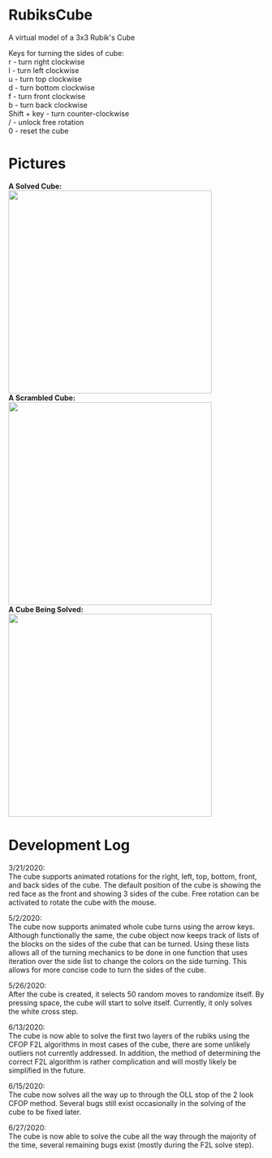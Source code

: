 # RubiksCube
A virtual model of a 3x3 Rubik's Cube

Keys for turning the sides of cube:  
r - turn right clockwise  
l - turn left clockwise  
u - turn top clockwise  
d - turn bottom clockwise  
f - turn front clockwise  
b - turn back clockwise  
Shift + key - turn counter-clockwise  
/ - unlock free rotation  
0 - reset the cube

# Pictures  
**A Solved Cube:**   
<img src = "https://user-images.githubusercontent.com/42256437/85937699-ff027380-b8ba-11ea-9c44-05ff957eaee9.PNG" height="400"/>  
**A Scrambled Cube:**  
<img src = "https://user-images.githubusercontent.com/42256437/85937697-fd38b000-b8ba-11ea-923c-c6710c48e8e2.PNG" height="400"/>  
**A Cube Being Solved:**  
<img src = "https://user-images.githubusercontent.com/42256437/85937700-00cc3700-b8bb-11ea-8183-032b9250091b.PNG" height="400"/>

# Development Log
3/21/2020:   
The cube supports animated rotations for the right, left, top, bottom, front, and back sides of the cube. The default position of the cube is showing the red face as the front and showing 3 sides of the cube. Free rotation can be activated to rotate the cube with the mouse. 

5/2/2020:  
The cube now supports animated whole cube turns using the arrow keys. Although functionally the same, the cube object now keeps track of lists of the blocks on the sides of the cube that can be turned. Using these lists allows all of the turning mechanics to be done in one function that uses iteration over the side list to change the colors on the side turning. This allows for more concise code to turn the sides of the cube. 

5/26/2020:  
After the cube is created, it selects 50 random moves to randomize itself. By pressing space, the cube will start to solve itself. Currently, it only solves the white cross step. 

6/13/2020:  
The cube is now able to solve the first two layers of the rubiks using the CFOP F2L algorithms in most cases of the cube, there are some unlikely outliers not currently addressed. In addition, the method of determining the correct F2L algorithm is rather complication and will mostly likely be simplified in the future. 

6/15/2020:   
The cube now solves all the way up to through the OLL stop of the 2 look CFOP method. Several bugs still exist occasionally in the solving of the cube to be fixed later.

6/27/2020:   
The cube is now able to solve the cube all the way through the majority of the time, several remaining bugs exist (mostly during the F2L solve step). 
